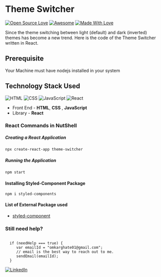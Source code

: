# Theme Switcher
[![Open Source Love](https://badges.frapsoft.com/os/v2/open-source.svg?v=103)](https://github.com/Omkar-Ghate)
[![Awesome](https://cdn.rawgit.com/sindresorhus/awesome/d7305f38d29fed78fa85652e3a63e154dd8e8829/media/badge.svg)](https://github.com/Omkar-Ghate) [![Made With Love](https://img.shields.io/badge/Made%20With-Love-orange.svg)](https://github.com/Omkar-Ghate)

Since the theme switching between light (default) and dark (inverted) themes has become a new trend. 
Here is the code of the Theme Switcher written in React.

## Prerequisite
Your Machine must have nodejs installed in your system

## Technology Stack Used

![HTML](https://img.shields.io/badge/frontend-html-orange.svg?logo=html5&style=flat-square) 
![CSS](https://img.shields.io/badge/frontend-css-yellowgreen.svg?logo=css3&style=flat-square)
![JavaScript](https://img.shields.io/badge/frontend-javascript-blue.svg?logo=javascript&style=flat-square) 
![React](https://img.shields.io/badge/library-react-lightgray.svg?logo=react&style=flat-square) 

- Front End - **HTML**, **CSS** , **JavaScript**
- Library - **React** 
 
 
### React Commands in NutShell

##### Creating a React Application 
``` npx create-react-app theme-switcher ```

##### Running the Application
```npm start```

#### Installing Styled-Component Package
```npm i styled-components```

#### List of External Package used 

- [styled-component](https://styled-components.com/)


### Still need help?

```

  if (needHelp === true) {
     var emailId = "omkarghate01@gmail.com";
     // email is the best way to reach out to me.
     sendEmail(emailId);
  }

```


[![LinkedIn](https://img.shields.io/static/v1.svg?label=connect&message=@omkarghate&color=grey&logo=linkedin&style=flat&logoColor=white&colorA=blue)](https://www.linkedin.com/in/omkarghate/) 
